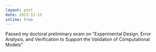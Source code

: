 ```yaml
---
layout: post
date: 2023-12-15
inline: true
---
```


Passed my doctoral preliminary exam on "Experimental Design, Error Analysis, and Verification to Support the Validation of Computational Models"
